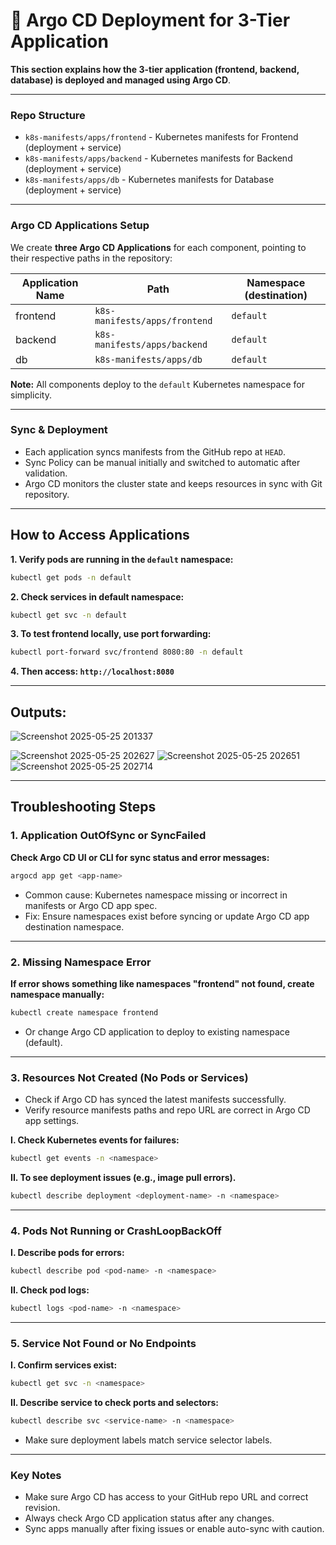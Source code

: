 # 🤖 Argo CD Deployment for 3-Tier Application

**This section explains how the 3-tier application (frontend, backend, database) is deployed and managed using Argo CD**.

---

### Repo Structure

- `k8s-manifests/apps/frontend` - Kubernetes manifests for Frontend (deployment + service)
- `k8s-manifests/apps/backend` - Kubernetes manifests for Backend (deployment + service)
- `k8s-manifests/apps/db` - Kubernetes manifests for Database (deployment + service)

---

### Argo CD Applications Setup

We create **three Argo CD Applications** for each component, pointing to their respective paths in the repository:

| Application Name | Path                             | Namespace (destination) |
|------------------|---------------------------------|------------------------|
| frontend         | `k8s-manifests/apps/frontend`   | `default`              |
| backend          | `k8s-manifests/apps/backend`    | `default`              |
| db               | `k8s-manifests/apps/db`         | `default`              |

**Note:** All components deploy to the `default` Kubernetes namespace for simplicity.

---

### Sync & Deployment

- Each application syncs manifests from the GitHub repo at `HEAD`.
- Sync Policy can be manual initially and switched to automatic after validation.
- Argo CD monitors the cluster state and keeps resources in sync with Git repository.

---

## How to Access Applications

**1. Verify pods are running in the `default` namespace:**

```bash
kubectl get pods -n default
```

**2. Check services in default namespace:**

```bash
kubectl get svc -n default
```

**3. To test frontend locally, use port forwarding:**

```bash
kubectl port-forward svc/frontend 8080:80 -n default
```

**4. Then access: `http://localhost:8080`**

---

## Outputs:
![Screenshot 2025-05-25 201337](https://github.com/user-attachments/assets/07abb512-9aec-4566-86f2-dbb54e6aad5c)

![Screenshot 2025-05-25 202627](https://github.com/user-attachments/assets/6d2d439a-fe04-4980-a23d-456557fce834)
![Screenshot 2025-05-25 202651](https://github.com/user-attachments/assets/535a1ab6-8ccb-41d1-ad92-8dd4fee88d95)
![Screenshot 2025-05-25 202714](https://github.com/user-attachments/assets/198dc179-59ca-463c-8b9f-6a26c0892b7b)

---

## Troubleshooting Steps

### 1. Application OutOfSync or SyncFailed

**Check Argo CD UI or CLI for sync status and error messages:**

```bash
argocd app get <app-name>
```
- Common cause: Kubernetes namespace missing or incorrect in manifests or Argo CD app spec.
- Fix: Ensure namespaces exist before syncing or update Argo CD app destination namespace.

---

### 2. Missing Namespace Error

**If error shows something like namespaces "frontend" not found, create namespace manually:**

```bash
kubectl create namespace frontend
```
- Or change Argo CD application to deploy to existing namespace (default).

---

### 3. Resources Not Created (No Pods or Services)

- Check if Argo CD has synced the latest manifests successfully.
- Verify resource manifests paths and repo URL are correct in Argo CD app settings.

**I. Check Kubernetes events for failures:**

```bash
kubectl get events -n <namespace>
```
**II. To see deployment issues (e.g., image pull errors).**

```bash
kubectl describe deployment <deployment-name> -n <namespace>
```

---

### 4. Pods Not Running or CrashLoopBackOff

**I. Describe pods for errors:**

```bash
kubectl describe pod <pod-name> -n <namespace>
```
**II. Check pod logs:**

```bash
kubectl logs <pod-name> -n <namespace>
```

---

### 5. Service Not Found or No Endpoints

**I. Confirm services exist:**

```bash
kubectl get svc -n <namespace>
```

**II. Describe service to check ports and selectors:**

```bash
kubectl describe svc <service-name> -n <namespace>
```
- Make sure deployment labels match service selector labels.

---

### Key Notes
- Make sure Argo CD has access to your GitHub repo URL and correct revision.
- Always check Argo CD application status after any changes.
- Sync apps manually after fixing issues or enable auto-sync with caution.
